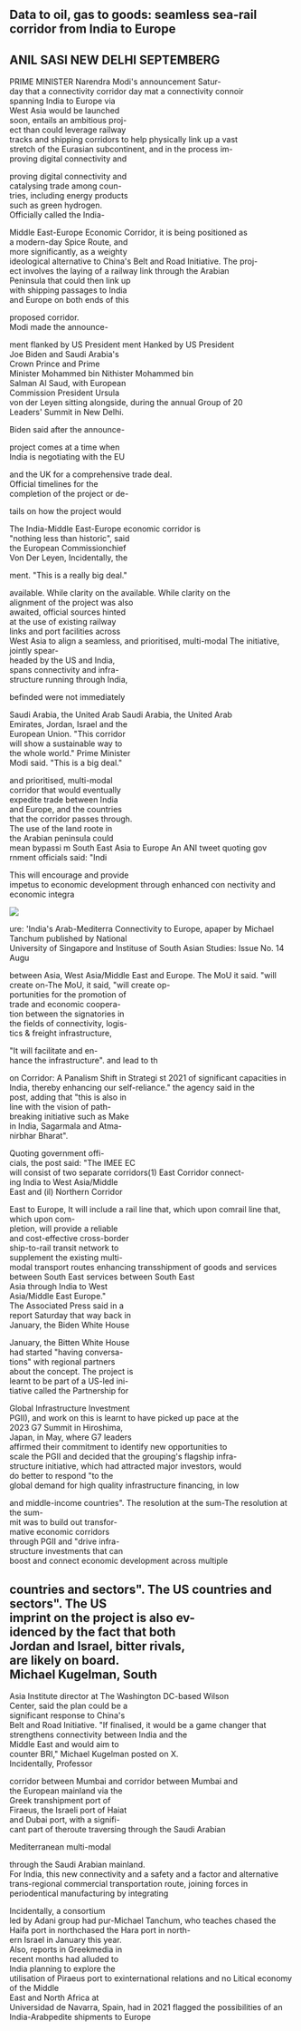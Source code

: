 ## Data to oil, gas to goods: seamless sea-rail corridor from India to Europe

## ANIL SASI NEW DELHI SEPTEMBERG

PRIME MINISTER Narendra Modi's announcement Satur-<br>day that a connectivity corridor day mat a connectivity connoir<br>spanning India to Europe via<br>West Asia would be launched<br>soon, entails an ambitious proj-<br>ect than could leverage railway<br>tracks and shipping corridors to help physically link up a vast<br>stretch of the Eurasian subcontinent, and in the process im-<br>proving digital connectivity and

proving digital connectivity and<br>catalysing trade among coun-<br>tries, including energy products<br>such as green hydrogen.<br>Officially called the India-

Middle East-Europe Economic Corridor, it is being positioned as <br>a modern-day Spice Route, and <br>more significantly, as a weighty <br>ideological alternative to China's Belt and Road Initiative. The proj-<br>ect involves the laying of a railway link through the Arabian<br>Peninsula that could then link up<br>with shipping passages to India<br>and Europe on both ends of this

proposed corridor.<br>Modi made the announce-

ment flanked by US President ment Hanked by US President<br>Joe Biden and Saudi Arabia's<br>Crown Prince and Prime<br>Minister Mohammed bin Nithister Mohammed bin<br>Salman Al Saud, with European<br>Commission President Ursula<br>von der Leyen sitting alongside, during the annual Group of 20<br>Leaders' Summit in New Delhi.

Biden said after the announce-

project comes at a time when<br>India is negotiating with the EU

and the UK for a comprehensive trade deal.<br>Official timelines for the<br>completion of the project or de-

tails on how the project would

The India-Middle East-Europe economic corridor is<br>"nothing less than historic", said<br>the European Commissionchief<br>Von Der Leyen, Incidentally, the

ment. "This is a really big deal."

available. While clarity on the available. While clarity on the<br>alignment of the project was also<br>awaited, official sources hinted<br>at the use of existing railway<br>links and port facilities across<br>West Asia to align a seamless, and prioritised, multi-modal The initiative, jointly spear-<br>headed by the US and India,<br>spans connectivity and infra-<br>structure running through India,

befinded were not immediately

Saudi Arabia, the United Arab Saudi Arabia, the United Arab<br>Emirates, Jordan, Israel and the<br>European Union. "This corridor<br>will show a sustainable way to<br>the whole world." Prime Minister<br>Modi said. "This is a big deal."

and prioritised, multi-modal<br>corridor that would eventually<br>expedite trade between India<br>and Europe, and the countries<br>that the corridor passes through.<br>The use of the land roote in<br>the Arabian peninsula could<br>mean bypassi m South East Asia to Europe An ANI tweet quoting gov<br>rnment officials said: "Indi

This will encourage and provide<br>impetus to economic development through enhanced con nectivity and economic integra

![](_page_0_Figure_13.jpeg)

ure: 'India's Arab-Mediterra Connectivity to Europe, apaper by Michael Tanchum published by National<br>University of Singapore and Instituse of South Asian Studies: Issue No. 14 Augu

between Asia, West Asia/Middle East and Europe. The MoU it said. "will create on-The MoU, it said, "will create op-<br>portunities for the promotion of<br>trade and economic coopera-<br>tion between the signatories in<br>the fields of connectivity, logis-<br>tics & freight infrastructure,

"It will facilitate and en-<br>hance the infrastructure". and lead to th

on Corridor: A Panalism Shift in Strategi st 2021 of significant capacities in India, thereby enhancing our self-reliance." the agency said in the<br>post, adding that "this is also in<br>line with the vision of path-<br>breaking initiative such as Make<br>in India, Sagarmala and Atma-<br>nirbhar Bharat".

Quoting government offi-<br>cials, the post said: "The IMEE EC<br>will consist of two separate corridors(1) East Corridor connect-<br>ing India to West Asia/Middle<br>East and (il) Northern Corridor

East to Europe, It will include a rail line that, which upon comrail line that, which upon com-<br>pletion, will provide a reliable<br>and cost-effective cross-border<br>ship-to-rail transit network to<br>supplement the existing multi-<br>modal transport routes enhancing transshipment of goods and services between South East services between South East<br>Asia through India to West<br>Asia/Middle East Europe."<br>The Associated Press said in a<br>report Saturday that way back in<br>January, the Biden White House

January, the Bitten White House<br>had started "having conversa-<br>tions" with regional partners<br>about the concept. The project is<br>learnt to be part of a US-led ini-<br>tiative called the Partnership for

Global Infrastructure Investment<br>PGII), and work on this is learnt to have picked up pace at the<br>2023 G7 Summit in Hiroshima,<br>Japan, in May, where G7 leaders<br>affirmed their commitment to identify new opportunities to<br>scale the PGII and decided that the grouping's flagship infra-<br>structure initiative, which had attracted major investors, would<br>do better to respond "to the<br>global demand for high quality infrastructure financing, in low

and middle-income countries". The resolution at the sum-The resolution at the sum-<br>mit was to build out transfor-<br>mative economic corridors<br>through PGII and "drive infra-<br>structure investments that can<br>boost and connect economic development across multiple

## countries and sectors". The US countries and sectors". The US<br>imprint on the project is also ev-<br>idenced by the fact that both<br>Jordan and Israel, bitter rivals,<br>are likely on board.<br>Michael Kugelman, South

Asia Institute director at The Washington DC-based Wilson<br>Center, said the plan could be a<br>significant response to China's<br>Belt and Road Initiative. "If finalised, it would be a game changer that strengthens connectivity between India and the<br>Middle East and would aim to<br>counter BRI," Michael Kugelman posted on X.<br>Incidentally, Professor

corridor between Mumbai and corridor between Mumbai and<br>the European mainland via the<br>Greek transhipment port of<br>Firaeus, the Israeli port of Haiat<br>and Dubai port, with a signifi-<br>cant part of theroute traversing through the Saudi Arabian

Mediterranean multi-modal

through the Saudi Arabian mainland.<br>For India, this new connectivity and a safety and a factor and alternative trans-regional commercial transportation route, joining forces in periodentical manufacturing by integrating

Incidentally, a consortium<br>led by Adani group had pur-Michael Tanchum, who teaches chased the Haifa port in northchased the Hara port in north-<br>ern Israel in January this year.<br>Also, reports in Greekmedia in<br>recent months had alluded to<br>India planning to explore the<br>utilisation of Piraeus port to exinternational relations and no Litical economy of the Middle<br>East and North Africa at<br>Universidad de Navarra, Spain, had in 2021 flagged the possibilities of an India-Arabpedite shipments to Europe